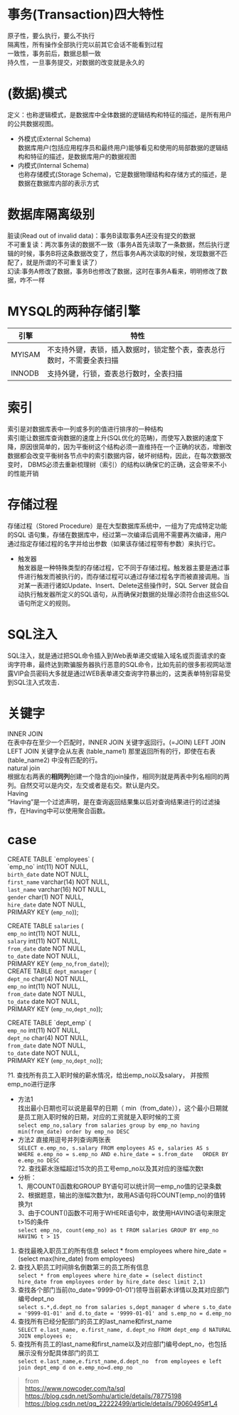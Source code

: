 # 事务(Transaction)四大特性  
原子性，要么执行，要么不执行  
隔离性，所有操作全部执行完以前其它会话不能看到过程  
一致性，事务前后，数据总额一致  
持久性，一旦事务提交，对数据的改变就是永久的  
# (数据)模式  
定义：也称逻辑模式，是数据库中全体数据的逻辑结构和特征的描述，是所有用户的公共数据视图。  
* 外模式(External Schema)  
数据库用户(包括应用程序员和最终用户)能够看见和使用的局部数据的逻辑结构和特征的描述，是数据库用户的数据视图  
* 内模式(Internal Schema)  
也称存储模式(Storage Schema)，它是数据物理结构和存储方式的描述，是数据在数据库内部的表示方式  
# 数据库隔离级别  
脏读(Read out of invalid data)：事务B读取事务A还没有提交的数据  
不可重复读：两次事务读的数据不一致（事务A首先读取了一条数据，然后执行逻辑的时候，事务B将这条数据改变了，然后事务A再次读取的时候，发现数据不匹配了，就是所谓的不可重复读了）  
幻读:事务A修改了数据，事务B也修改了数据，这时在事务A看来，明明修改了数据，咋不一样  
# MYSQL的两种存储引擎  

<table>
<thead>
<tr>
<th>引擎</th>
<th>特性</th>
</tr>
</thead>
<tbody>
<tr>
<td>MYISAM</td>
<td>不支持外键，表锁，插入数据时，锁定整个表，查表总行数时，不需要全表扫描</td>
</tr>
<tr>
<td>INNODB</td>
<td>支持外键，行锁，查表总行数时，全表扫描</td>
</tr>
</tbody>
</table>  

# 索引  
索引是对数据库表中一列或多列的值进行排序的一种结构  
索引能让数据库查询数据的速度上升(SQL优化的范畴)，而使写入数据的速度下降，原因很简单的，因为平衡树这个结构必须一直维持在一个正确的状态，增删改数据都会改变平衡树各节点中的索引数据内容，破坏树结构，因此，在每次数据改变时， DBMS必须去重新梳理树（索引）的结构以确保它的正确，这会带来不小的性能开销  
# 存储过程
存储过程（Stored Procedure）是在大型数据库系统中，一组为了完成特定功能的SQL 语句集，存储在数据库中，经过第一次编译后调用不需要再次编译，用户通过指定存储过程的名字并给出参数（如果该存储过程带有参数）来执行它。  
* 触发器  
触发器是一种特殊类型的存储过程，它不同于存储过程。触发器主要是通过事件进行触发而被执行的，而存储过程可以通过存储过程名字而被直接调用。当对某一表进行诸如Update、Insert、Delete这些操作时，SQL Server 就会自动执行触发器所定义的SQL语句，从而确保对数据的处理必须符合由这些SQL语句所定义的规则。  
# SQL注入  
SQL注入，就是通过把SQL命令插入到Web表单递交或输入域名或页面请求的查询字符串，最终达到欺骗服务器执行恶意的SQL命令，比如先前的很多影视网站泄露VIP会员密码大多就是通过WEB表单递交查询字符暴出的，这类表单特别容易受到SQL注入式攻击．  
# 关键字  
INNER JOIN  
在表中存在至少一个匹配时，INNER JOIN 关键字返回行。(=JOIN)
LEFT JOIN   
LEFT JOIN 关键字会从左表 (table_name1) 那里返回所有的行，即使在右表 (table_name2) 中没有匹配的行。  
natural join  
根据左右两表的**相同列**创建一个隐含的join操作，相同列就是两表中列名相同的两列。自然交可以是内交，左交或者是右交。默认是内交。   
Having  
“Having”是一个过滤声明，是在查询返回结果集以后对查询结果进行的过滤操作，在Having中可以使用聚合函数。  

# case  
CREATE TABLE \`employees\` (  
\`emp_no\` int(11) NOT NULL,  
`birth_date` date NOT NULL,  
`first_name` varchar(14) NOT NULL,    
`last_name` varchar(16) NOT NULL,  
`gender` char(1) NOT NULL,  
`hire_date` date NOT NULL,  
PRIMARY KEY (`emp_no`));  

CREATE TABLE `salaries` (  
`emp_no` int(11) NOT NULL,  
`salary` int(11) NOT NULL,  
`from_date` date NOT NULL,  
`to_date` date NOT NULL,  
PRIMARY KEY (`emp_no`,`from_date`));    
CREATE TABLE `dept_manager` (  
`dept_no` char(4) NOT NULL,  
`emp_no` int(11) NOT NULL,  
`from_date` date NOT NULL,  
`to_date` date NOT NULL,  
PRIMARY KEY (`emp_no`,`dept_no`));  

CREATE TABLE \`dept_emp\` (  
`emp_no` int(11) NOT NULL,  
`dept_no` char(4) NOT NULL,   
`from_date` date NOT NULL,    
`to_date` date NOT NULL,  
PRIMARY KEY (`emp_no`,`dept_no`));  

?1. 查找所有员工入职时候的薪水情况，给出emp_no以及salary， 并按照emp_no进行逆序  
* 方法1  
找出最小日期也可以说是最早的日期（ min（from_date）），这个最小日期就是员工刚入职时候的日期，对应的工资就是入职时候的工资  
`select emp_no,salary from salaries group by emp_no having min(from_date) order by emp_no DESC`  
* 方法2
直接用逗号并列查询两张表  
`SELECT e.emp_no, s.salary FROM employees AS e, salaries AS s  
WHERE e.emp_no = s.emp_no AND e.hire_date = s.from_date  
ORDER BY e.emp_no DESC`  
?2. 查找薪水涨幅超过15次的员工号emp_no以及其对应的涨幅次数t  
* 分析：  
1、用COUNT()函数和GROUP BY语句可以统计同一emp_no值的记录条数  
2、根据题意，输出的涨幅次数为t，故用AS语句将COUNT(emp_no)的值转换为t  
3、由于COUNT()函数不可用于WHERE语句中，故使用HAVING语句来限定t>15的条件  
`select emp_no, count(emp_no) as t FROM salaries GROUP BY emp_no HAVING t > 15`

1. 查找最晚入职员工的所有信息
select * from employees where hire_date = (select max(hire_date) from employees)  
2. 查找入职员工时间排名倒数第三的员工所有信息  
`select * from employees where hire_date = (select distinct hire_date from employees order by hire_date desc limit 2,1)`  
3. 查找各个部门当前(to_date='9999-01-01')领导当前薪水详情以及其对应部门编号dept_no  
`select s.*,d.dept_no from salaries s,dept_manager d where s.to_date = '9999-01-01' and d.to_date = '9999-01-01' and s.emp_no = d.emp_no`  
4. 查找所有已经分配部门的员工的last_name和first_name  
`SELECT e.last_name, e.first_name, d.dept_no
FROM dept_emp d NATURAL JOIN employees e;`  
5. 查找所有员工的last_name和first_name以及对应部门编号dept_no，也包括展示没有分配具体部门的员工  
`select e.last_name,e.first_name,d.dept_no 
from employees e left join dept_emp d on e.emp_no=d.emp_no`  

>from  
https://www.nowcoder.com/ta/sql  
https://blog.csdn.net/Somhu/article/details/78775198  
https://blog.csdn.net/qq_22222499/article/details/79060495#1_4
